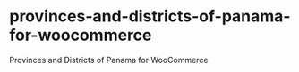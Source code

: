 # provinces-and-districts-of-panama-for-woocommerce
 Provinces and Districts of Panama for WooCommerce
